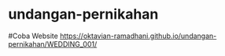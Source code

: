 # undangan-pernikahan

#Coba Website
https://oktavian-ramadhani.github.io/undangan-pernikahan/WEDDING_001/
